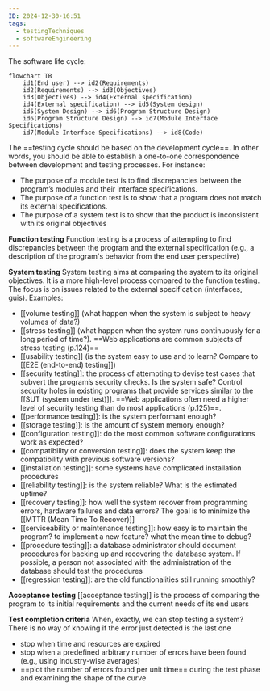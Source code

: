 ```yaml
---
ID: 2024-12-30-16:51
tags:
  - testingTechniques
  - softwareEngineering
---
```


The software life cycle:

```mermaid
flowchart TB
    id1(End user) --> id2(Requirements)
    id2(Requirements) --> id3(Objectives)
    id3(Objectives) --> id4(External specification)
    id4(External specification) --> id5(System design)
    id5(System Design) --> id6(Program Structure Design)
    id6(Program Structure Design) --> id7(Module Interface Specifications)
    id7(Module Interface Specifications) --> id8(Code)
```

The ==testing cycle should be based on the development cycle==. In other words, you should be able to establish a one-to-one correspondence between development and testing processes. For instance:
- The purpose of a module test is to find discrepancies between the program’s modules and their interface specifications.
- The purpose of a function test is to show that a program does not match its external specifications.
- The purpose of a system test is to show that the product is inconsistent with its original objectives

**Function testing**
Function testing is a process of attempting to find discrepancies between the program and the external specification (e.g., a description of the program's behavior from the end user perspective)

**System testing**
System testing aims at comparing the system to its original objectives. It is a more high-level process compared to the function testing. The focus is on issues related to the external specification (interfaces, guis). Examples:
- [[volume testing]] (what happen when the system is subject to heavy volumes of data?)
- [[stress testing]] (what happen when the system runs continuously for a long period of time?). ==Web applications are common subjects of stress testing (p.124)==
- [[usability testing]] (is the system easy to use and to learn? Compare to [[E2E (end-to-end) testing]])
- [[security testing]]: the process of attempting to devise test cases that subvert the program’s security checks. Is the system safe? Control security holes in existing programs that provide services similar to the [[SUT (system under test)]]. ==Web applications often need a higher level of security testing than do most applications (p.125)==.
- [[performance testing]]: is the system performant enough?
- [[storage testing]]: is the amount of system memory enough?
- [[configuration testing]]: do the most common software configurations work as expected?
- [[compatibility or conversion testing]]: does the system keep the compatibility with previous software versions?
- [[installation testing]]: some systems have complicated installation procedures
- [[reliability testing]]: is the system reliable? What is the estimated uptime?
- [[recovery testing]]: how well the system recover from programming errors, hardware failures and data errors? The goal is to minimize the [[MTTR (Mean Time To Recover)]]
- [[serviceability or maintenance testing]]: how easy is to maintain the program? to implement a new feature? what the mean time to debug?
- [[procedure testing]]: a database administrator should document procedures for backing up and recovering the database system. If possible, a person not associated with the administration of the database should test the procedures
- [[regression testing]]: are the old functionalities still running smoothly?

**Acceptance testing**
[[acceptance testing]] is the process of comparing the program to its initial requirements and the current needs of its end users

**Test completion criteria**
When, exactly, we can stop testing a system? There is no way of knowing if the error just detected is the last one
- stop when time and resources are expired
- stop when a predefined arbitrary number of errors have been found (e.g., using industry-wise averages)
- ==plot the number of errors found per unit time== during the test phase and examining the shape of the curve